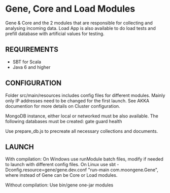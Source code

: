 Gene, Core and Load Modules
=========
Gene & Core and the 2 modules that are responsible for collecting and analysing incoming data.
Load App is also available to do load tests and prefill database with artificial values for testing.

REQUIREMENTS
------------

- SBT for Scala
- Java 6 and higher

CONFIGURATION
-------------
Folder src/main/resources includes config files for different modules.
Mainly only IP addresses need to be changed for the first launch. See
AKKA documention for more details on Cluster configuration.

MongoDB instance, either local or networked must be also available. The following databases must be created:
gate
guard
health

Use prepare_db.js to precreate all necessary collections and documents.

LAUNCH
------

With compilation:
On Windows use runModule batch files, modify if needed to launch with different config files.
On Linux use sbt -Dconfig.resource=gene/gene.dev.conf "run-main com.moongene.Gene", where instead of Gene can be Core or Load modules.

Without compilation:
Use bin/gene one-jar modules